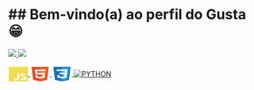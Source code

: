 # ## Bem-vindo(a) ao perfil do Gusta 😁

 <div>
   <a href="https://github.com/TechGusta">
   <img height="180em" src="https://github-readme-stats.vercel.app/api?username=Gusta225&show_icons=true&theme=dark&include_all_commits=true&count_private=true"/>
   <img height="180em" src="https://github-readme-stats.vercel.app/api/top-langs/?username=Gusta225&layout=compact&langs_count=6&theme=dark"/>
</div>
   
<div style="display: inline_block"><br>
  <img align="center" alt="Js" height="30" width="40" src="https://raw.githubusercontent.com/devicons/devicon/master/icons/javascript/javascript-plain.svg">
  <img align="center" alt="HTML" height="30" width="40" src="https://raw.githubusercontent.com/devicons/devicon/master/icons/html5/html5-original.svg">
  <img align="center" alt="CSS" height="30" width="40" src="https://raw.githubusercontent.com/devicons/devicon/master/icons/css3/css3-original.svg">
  <img align="center" alt="PYTHON" heigth="30" width="40" src="https://cdn.jsdelivr.net/gh/devicons/devicon@latest/icons/python/python-original.svg"/>
         
</div>

